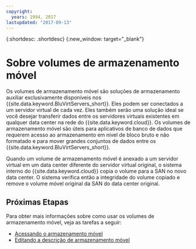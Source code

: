 ```yaml
---
copyright:
  years: 1994, 2017
lastupdated: "2017-09-13"
---
```


{:shortdesc: .shortdesc}
{:new_window: target="_blank"}

# Sobre volumes de armazenamento móvel

Os volumes de armazenamento móvel são soluções de armazenamento auxiliar exclusivamente disponíveis nos {{site.data.keyword.BluVirtServers_short}}. Eles podem ser conectados a um servidor virtual de cada vez. Eles também serão uma solução ideal se você desejar transferir dados entre os servidores virtuais existentes em qualquer data center na rede do {{site.data.keyword.cloud}}. Os volumes de armazenamento móvel são úteis para aplicativos de banco de dados que requerem acesso ao armazenamento em nível de bloco bruto e não formatado e para mover grandes conjuntos de dados entre os {{site.data.keyword.BluVirtServers_short}}.

Quando um volume de armazenamento móvel é anexado a um servidor virtual em um data center diferente do servidor virtual original, o sistema interno do {{site.data.keyword.cloud}} copia o volume para a SAN no novo data center. O sistema verifica então a integridade do volume copiado e remove o volume móvel original da SAN do data center original.

## Próximas Etapas
Para obter mais informações sobre como usar os volumes de armazenamento móvel, veja as tarefas a seguir:
* [Acessando o armazenamento móvel](/docs/vsi/storage?topic=virtual-servers-accessing-portable-storage)
* [Editando a descrição de armazenamento móvel](/docs/vsi/storage?topic=virtual-servers-editing-a-portable-storage-description)
